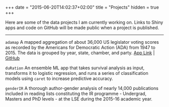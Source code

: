 +++
date = "2015-06-20T14:02:37+02:00"
title = "Projects"
hidden = true
+++

Here are some of the data projects I am currently working on. Links to Shiny apps and code on GitHub will be made public when a project is published.

***

`adamap` A mapped aggregation of about 36,000 US legislator voting scores as recorded by the Americans for Democratic Action (ADA) from 1947 to 2015. The data is grouped by year, state, chamber, and party. [App Link](https://gokhan.shinyapps.io/adamap/) |  [GitHub](https://github.com/ciflikli/adamap)

`duRation` An ensemble ML app that takes survival analysis as input, transforms it to logistic regression, and runs a series of classification models using `caret` to increase predictive accuracy.

`genderIR` A thorough author-gender analysis of nearly 14,000 publications included in reading lists constituting the IR programme - Undergrad, Masters and PhD levels - at the LSE during the 2015-16 academic year.

